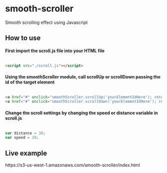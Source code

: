 # smooth-scroller
Smooth scrolling effect using Javascript



<h2>How to use</h2>

<h4>First import the scroll.js file into your HTML file </h4>

```html

<script src="./scroll.js"></script>

```

<h4>Using the smoothScroller module, call scrollUp or scrollDown passing the id of the target element</h4>

```html

<a href="#" onclick="smoothScroller.scrollUp('yourElementIdHere'); return false;"> Smooth scroll upwards </a>
<a href="#" onclick="smoothScroller.scrollDown('yourElementIdHere'); return false;"> Smooth scroll downwards </a>


```


<h4>Change the scroll settings by changing the speed or distance variable in scroll.js</h4>

```js

var distance = 30;
var speed = 10;

```

<h2> Live example </h2>
<p>https://s3-us-west-1.amazonaws.com/smooth-scroller/index.html</p>
